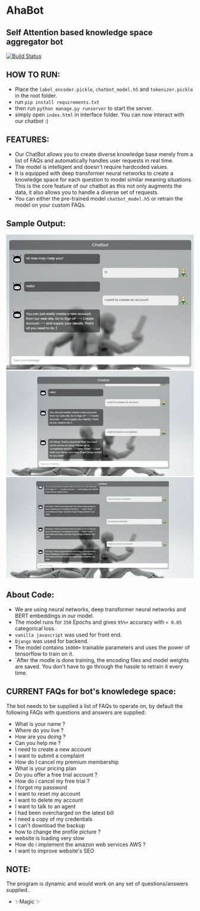 # AhaBot
## Self Attention based knowledge space aggregator bot 


[![Build Status](https://travis-ci.org/joemccann/dillinger.svg?branch=master)](https://travis-ci.org/joemccann/dillinger)


## HOW TO RUN:
- Place the `label_encoder.pickle`, `chatbot_model.h5` and `tokenizer.pickle` in the root folder.
- run `pip install requirements.txt`
- then run `python manage.py runserver` to start the server. 
- simply open `index.html` in interface folder. You can now interact with our chatbot :)


## FEATURES:
- Our ChatBot allows you to create diverse knowledge base merely from a list of FAQs and automatically handles user requests in real time.
- The model is intelligent and doesn't require hardcoded values. 
- It is equipped with deep transformer neural networks to create a knowledge space for each question to model similar meaning situations. This is the core feature of our chatbot as this not only augments the data, it also allows you to handle a diverse set of requests.
- You can either the pre-trained model `chatbot_model.h5` or retrain the model on your custom FAQs.

## Sample Output:
![alt text](https://github.com/ahsanali2000/ahabot/blob/master/sample%20images/1.jpeg)
![alt text](https://github.com/ahsanali2000/ahabot/blob/master/sample%20images/2.jpeg)
![alt text](https://github.com/ahsanali2000/ahabot/blob/master/sample%20images/3.jpeg)

## About Code:
- We are using neural networks, deep transformer neural networks and BERT embeddings in our model.
- The model runs for `350` Epochs and gives `95%+` accuracy with `< 0.05` categorical loss.
- `vanilla javascript` was used for front end.
- `Django` was used for backend.
- The model contains `16000+` trainable parameters and uses the power of tensorflow to train on it.
- `After the modle is done training, the encoding files and model weights are saved. You don't have to go through the hassle to retrain it every time.


## CURRENT FAQs for bot's knowledege space:

The bot needs to be supplied a list of FAQs to operate on, by default the following FAQs with questions and answers are supplied:
- What is your name ?
- Where do you live ?
- How are you doing ?
- Can you help me ?
- I need to create a new account
- I want to submit a complaint
- How do I cancel my premium membership
- What is your pricing plan
- Do you offer a free trial account ?
- How do i cancel my free trial ?
- I forgot my password
- I want to reset my account
- I want to delete my account
- I want to talk to an agent
- I had been overcharged on the latest bill
- I need a copy of my credentials
- I can't download the backup
- how to change the profile picture ?
- website is loading very slow
- How do i implement the amazon web services AWS ?
- I want to improve website's SEO

## NOTE: 
The program is dynamic and would work on any set of questions/answers supplied..
- ✨Magic ✨
